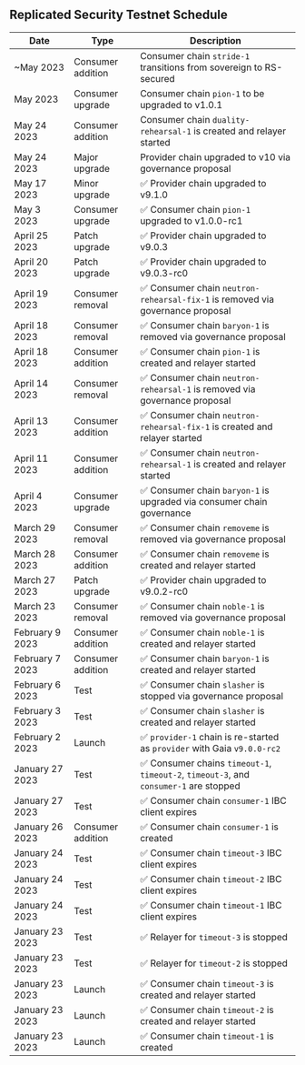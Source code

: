 ## Replicated Security Testnet Schedule

| Date            | Type              | Description                                                                            |
| --------------- | ----------------- | -------------------------------------------------------------------------------------- |
| ~May     2023   | Consumer addition | Consumer chain `stride-1` transitions from sovereign to RS-secured                     |
| May 2023        | Consumer upgrade  | Consumer chain `pion-1` to be upgraded to v1.0.1                                       |
| May 24 2023     | Consumer addition | Consumer chain `duality-rehearsal-1` is created and relayer started                    |
| May 24 2023     | Major upgrade     | Provider chain upgraded to v10 via governance proposal                                 |
| May 17 2023     | Minor upgrade     | ✅ Provider chain upgraded to v9.1.0                                                   |
| May 3    2023   | Consumer upgrade  | ✅ Consumer chain `pion-1` upgraded to v1.0.0-rc1                                      |
| April 25 2023   | Patch upgrade     | ✅ Provider chain upgraded to v9.0.3                                                   |
| April 20 2023   | Patch upgrade     | ✅ Provider chain upgraded to v9.0.3-rc0                                               |
| April 19 2023   | Consumer removal  | ✅ Consumer chain `neutron-rehearsal-fix-1` is removed via governance proposal         |
| April 18 2023   | Consumer removal  | ✅ Consumer chain `baryon-1` is removed via governance proposal                        |
| April 18 2023   | Consumer addition | ✅ Consumer chain `pion-1` is created and relayer started                              |
| April 14 2023   | Consumer removal  | ✅ Consumer chain `neutron-rehearsal-1` is removed via governance proposal             |
| April 13 2023   | Consumer addition | ✅ Consumer chain `neutron-rehearsal-fix-1` is created and relayer started             |
| April 11 2023   | Consumer addition | ✅ Consumer chain `neutron-rehearsal-1` is created and relayer started                 |
| April 4  2023   | Consumer upgrade  | ✅ Consumer chain `baryon-1` is upgraded via consumer chain governance                 |
| March 29 2023   | Consumer removal  | ✅ Consumer chain `removeme` is removed via governance proposal                        |
| March 28 2023   | Consumer addition | ✅ Consumer chain `removeme` is created and relayer started                            |
| March 27 2023   | Patch upgrade     | ✅ Provider chain upgraded to v9.0.2-rc0                                               |
| March 23 2023   | Consumer removal  | ✅ Consumer chain `noble-1` is removed via governance proposal                         |
| February 9 2023 | Consumer addition | ✅ Consumer chain `noble-1` is created and relayer started                             |
| February 7 2023 | Consumer addition | ✅ Consumer chain `baryon-1` is created and relayer started                            |
| February 6 2023 | Test              | ✅ Consumer chain `slasher` is stopped via governance proposal                         |
| February 3 2023 | Test              | ✅ Consumer chain `slasher` is created and relayer started                             |
| February 2 2023 | Launch            | ✅ `provider-1` chain is re-started as `provider` with Gaia `v9.0.0-rc2`               |
| January 27 2023 | Test              | ✅ Consumer chains `timeout-1`, `timeout-2`, `timeout-3`, and `consumer-1` are stopped |
| January 27 2023 | Test              | ✅ Consumer chain `consumer-1` IBC client expires                                      |
| January 26 2023 | Consumer addition | ✅ Consumer chain `consumer-1` is created                                              |
| January 24 2023 | Test              | ✅ Consumer chain `timeout-3` IBC client expires                                       |
| January 24 2023 | Test              | ✅ Consumer chain `timeout-2` IBC client expires                                       |
| January 24 2023 | Test              | ✅ Consumer chain `timeout-1` IBC client expires                                       |
| January 23 2023 | Test              | ✅ Relayer for `timeout-3` is stopped                                                  |
| January 23 2023 | Test              | ✅ Relayer for `timeout-2` is stopped                                                  |
| January 23 2023 | Launch            | ✅ Consumer chain `timeout-3` is created and relayer started                           |
| January 23 2023 | Launch            | ✅ Consumer chain `timeout-2` is created and relayer started                           |
| January 23 2023 | Launch            | ✅ Consumer chain `timeout-1` is created                                               |
